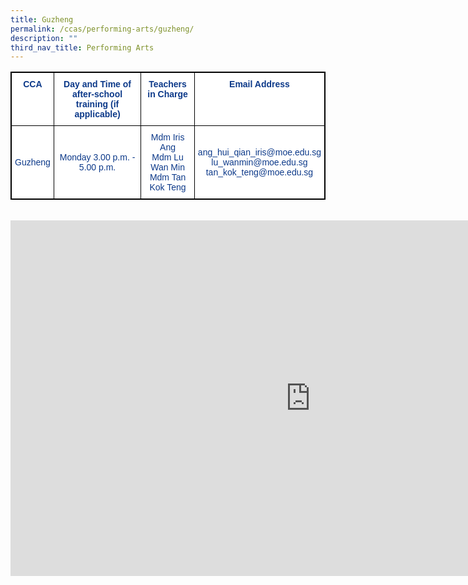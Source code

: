 ```yaml
---
title: Guzheng
permalink: /ccas/performing-arts/guzheng/
description: ""
third_nav_title: Performing Arts
---
```


<style type="text/css">
.tg  {border-collapse:collapse;border-spacing:0;}
.tg td{border-color:black;border-style:solid;border-width:1px;font-family:Arial, sans-serif;font-size:14px;
  overflow:hidden;padding:10px 5px;word-break:normal;}
.tg th{border-color:black;border-style:solid;border-width:1px;font-family:Arial, sans-serif;font-size:14px;
  font-weight:normal;overflow:hidden;padding:10px 5px;word-break:normal;}
.tg .tg-m9di{background-color:#FFF;color:#0C3989;text-align:center;vertical-align:middle}
.tg .tg-pg9x{background-color:#FFF;color:#0C3989;font-weight:bold;text-align:center;vertical-align:top}
.tg .tg-u2s6{background-color:#FFF;color:#0C3989;text-align:center;vertical-align:top}
</style>
<table class="tg" style="border: 1px solid black">
<thead>
  <tr style="border: 1px solid black">
    <th class="tg-pg9x" style="border: 1px solid black">CCA</th>
    <th class="tg-pg9x" style="border: 1px solid black">Day and Time of after-school training (if applicable)</th>
    <th class="tg-pg9x" style="border: 1px solid black">Teachers in Charge</th>
    <th class="tg-pg9x" style="border: 1px solid black">Email Address</th>
  </tr>
</thead>
<tbody>
  <tr style="border: 1px solid black">
    <td class="tg-m9di" style="border: 1px solid black">Guzheng</td>
    <td class="tg-m9di" style="border: 1px solid black">Monday 3.00 p.m. - 5.00 p.m. </td>
    <td class="tg-u2s6" style="border: 1px solid black"><span style="font-weight:400;color:#0C3989">Mdm Iris Ang</span><br><span style="font-weight:400;color:#0C3989">Mdm Lu Wan Min</span><br><span style="font-weight:400;color:#0C3989">Mdm Tan Kok Teng</span></td>
    <td class="tg-m9di" style="border: 1px solid black">ang_hui_qian_iris@moe.edu.sg<br>lu_wanmin@moe.edu.sg<br>tan_kok_teng@moe.edu.sg</td>
  </tr>
</tbody>
</table><br>


<iframe allowfullscreen="true" height="569" width="960" frameborder="0" src="https://docs.google.com/presentation/d/e/2PACX-1vQW4I9klQ0jRX0R_KV7FsFo6laQJOPMffpG7FwznyPTbfCIaN5QxF0qGqSLReOrNLrAdPYV5vBaJGHp/embed?start=false&amp;loop=false&amp;delayms=3000"></iframe>
